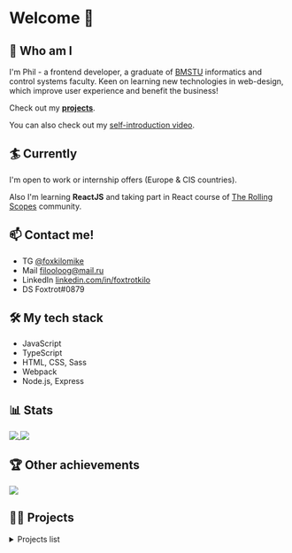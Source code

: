 # Welcome 👋

## :bow: Who am I
I'm Phil - a frontend developer, a graduate of [BMSTU](https://www.bmstu.ru/) informatics and control systems faculty. Keen on learning new technologies in web-design, which improve user experience and benefit the business!

Check out my **[projects](#trophy-other-achievements)**.

You can also check out my [self-introduction video](https://www.youtube.com/watch?v=mdsK340TMpw).

## :surfer: Currently
I'm open to work or internship offers (Europe & CIS countries).

Also I'm learning **ReactJS** and taking part in React course of [The Rolling Scopes](https://rs.school/) community.

## :mailbox: Contact me!
- TG [@foxkilomike](https://t.me/foxkilomike)
- Mail <a href="mailto:filooloog@mail.ru">filooloog@mail.ru</a>
- LinkedIn [linkedin.com/in/foxtrotkilo](https://www.linkedin.com/in/foxtrotkilo)
- DS Foxtrot#0879

## 🛠 My tech stack
- JavaScript
- TypeScript
- HTML, CSS, Sass
- Webpack
- Node.js, Express

## :bar_chart: Stats

<a href="https://github.com/anuraghazra/github-readme-stats">
  <img align="top" src="https://github-readme-stats.vercel.app/api?username=foxtrotkilomike&show_icons=true&hide_rank=true&theme=onedark" />
</a>
<a href="https://github.com/anuraghazra/github-readme-stats">
  <img align="top" src="https://github-readme-stats.vercel.app/api/top-langs/?username=foxtrotkilomike&layout=compact&theme=onedark" />
</a>

## :trophy: Other achievements
<a href="https://www.codewars.com/users/foxtrotkilomike">
  <img src="https://www.codewars.com/users/foxtrotkilomike/badges/small">
</a>

## 👨‍💻 Projects

<details>
<summary>Projects list</summary>

1. **RS Recipes**

	A clone of a popular recipes portal 'Allrecipes.com'.
	
	_Features_: custom backend + API (Node.js), user registration & authorization, filtering and sorting of recipes and articles, user profile with saved items and shopping list, adaptive design. 
	- [Repo](https://github.com/foxtrotkilomike/rs-clone)
	- [Deploy](https://kravchuk-st.github.io/rs-clone/)
	- Preview:
	<br>
	<img width="471" alt="image" src="https://user-images.githubusercontent.com/83244224/192473087-ac1f2b8d-ad03-4ba9-983e-5a9bc1ca121e.png">

2. **Virtual keyboard**

	A virtual keyboard, which represents physical keys pressing and can be used to type via UI.
	
	_Features_: keys highlighting on press, text navigation, layout changes on language change and on special keys press (CapsLock, Shift...), responsive design.
	- [Repo](https://github.com/foxtrotkilomike/virtual-keyboard)
	- [Deploy](https://foxtrotkilomike.github.io/virtual-keyboard/)
	- Preview:
	<br>
	<img width="471" alt="image" src="https://user-images.githubusercontent.com/83244224/167428508-0fdb6745-9cdd-4775-87d6-5e1a1d4e914c.png">
	
3. **Pet shelter**

	Two-page site of pet shelter, made using Figma layout.
	
	_Features_: burger menu, custom slider, pagination, adaptive design, interactive elements with hover effects, smooth scroll.
	- [Repo](https://github.com/foxtrotkilomike/Pet-haven)
	- [Deploy](https://rolling-scopes-school.github.io/foxtrotkilomike-JSFE2022Q1/shelter/)
	- Preview:
	<br>
	<img width="471" alt="image" src="https://user-images.githubusercontent.com/83244224/162710591-db2fca97-da24-4ebe-b1e7-4c6b68993e12.png">
	
4. **Cars asynchronous race**

	A task for practicing with asynchronous queries for cars race and detecting winners.
	
	_Features_: starting/stopping cars race for all cars on current page (implemented via `fetch` requests), starting/stopping particular car, car stops if HTTP 500 status code returned, winners page which gets updated via HTTP query.
	- [Deploy](https://rolling-scopes-school.github.io/foxtrotkilomike-JSFE2022Q1/async-race/)
		
		**Note**: to be able to watch working version ones need to start up a local server with cars data.
	- Preview:
	<br>
	<img width="471" alt="image" src="https://user-images.githubusercontent.com/83244224/184881481-89593f9b-1d40-45a4-ba07-0116957b21b4.png">
	
5. **Online keyboard store**

	An online store page with filtering, sorting and search for keyboards.
	
	_Features_: goods filtering by multiple criteria, goods sorting and search, dynamic cards generation, add to cart, adaptive design.
	- [Deploy](https://rolling-scopes-school.github.io/foxtrotkilomike-JSFE2022Q1/online-store/)
	- Preview:
	<br>
	<img width="471" alt="image" src="https://user-images.githubusercontent.com/83244224/179624000-93d8095e-dcec-46f1-98ce-e385766fbc73.png">
	
6. **JS mini projects**

	4 mini-projects using JavaScript, which includes:
	1. A photographer landing page
	2. An audio player page (learning media usage in browser)
	3. An image gallery page (learning to work with API's)
	4. A browser game (a runner wrote with JavaScript)
	<br>

	- [Repo](https://github.com/foxtrotkilomike/JS-mini-projects)
	- Deploy - _see repo [README](https://github.com/foxtrotkilomike/JS-mini-projects#readme)_
	- Preview:
	<br>
	<img width="580" alt="image" src="https://user-images.githubusercontent.com/83244224/192508435-06db58de-fa6d-41c4-9f48-5b4187be63b3.png">
	
<br>
More projects could be found in my github respositories section - https://github.com/foxtrotkilomike?tab=repositories

</details>

<!--
**foxtrotkilomike/foxtrotkilomike** is a ✨ _special_ ✨ repository because its `README.md` (this file) appears on your GitHub profile.

Here are some ideas to get you started:

- 🔭 I’m currently working on ...
- 🌱 I’m currently learning ...
- 👯 I’m looking to collaborate on ...
- 🤔 I’m looking for help with ...
- 💬 Ask me about ...
- 📫 How to reach me: ...
- 😄 Pronouns: ...
- ⚡ Fun fact: ...
-->
